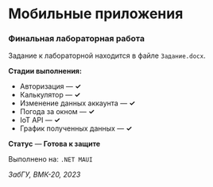 # Мобильные приложения
### Финальная лабораторная работа

Задание к лабораторной находится в файле `Задание.docx`.  

**Стадии выполнения:**
+ Авторизация — **✓**
+ Калькулятор — **✓**
+ Изменение данных аккаунта — **✓**
+ Погода за окном — **✓**
+ IoT API — **✓**
+ График полученных данных — **✓**

**Статус** —  **Готова к защите**

Выполнено на: `.NET MAUI`

*ЗабГУ, ВМК-20, 2023*
